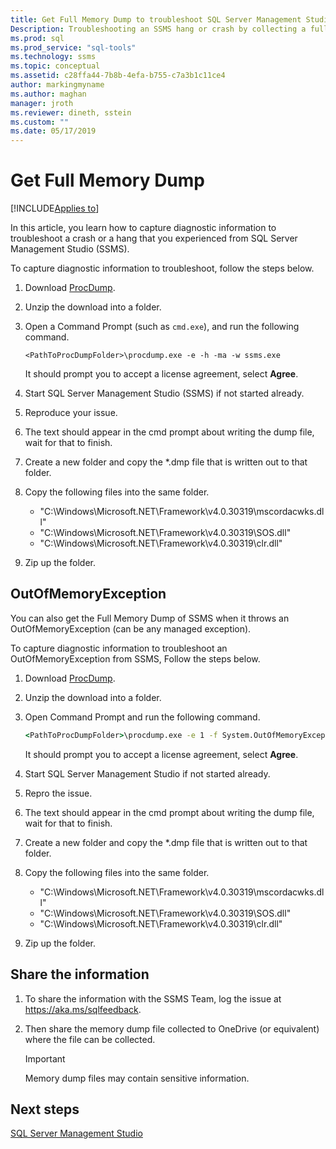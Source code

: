 ```yaml
---
title: Get Full Memory Dump to troubleshoot SQL Server Management Studio (SSMS)
Description: Troubleshooting an SSMS hang or crash by collecting a full memory dump
ms.prod: sql
ms.prod_service: "sql-tools"
ms.technology: ssms
ms.topic: conceptual
ms.assetid: c28ffa44-7b8b-4efa-b755-c7a3b1c11ce4
author: markingmyname
ms.author: maghan
manager: jroth
ms.reviewer: dineth, sstein
ms.custom: ""
ms.date: 05/17/2019
---
```

# Get Full Memory Dump

[!INCLUDE[Applies to](../../includes/appliesto-ss-asdb-asdw-xxx-md.md)]

In this article, you learn how to capture diagnostic information to troubleshoot a crash or a hang that you experienced from SQL Server Management Studio (SSMS).

To capture diagnostic information to troubleshoot, follow the steps below.

1. Download [ProcDump](https://technet.microsoft.com/sysinternals/dd996900.aspx).

2. Unzip the download into a folder.

3. Open a Command Prompt (such as `cmd.exe`), and run the following command.

    ```
    <PathToProcDumpFolder>\procdump.exe -e -h -ma -w ssms.exe
    ```

    It should prompt you to accept a license agreement, select **Agree**.

4. Start SQL Server Management Studio (SSMS) if not started already.

5. Reproduce your issue.

6. The text should appear in the cmd prompt about writing the dump file, wait for that to finish.

7. Create a new folder and copy the *.dmp file that is written out to that folder.

8. Copy the following files into the same folder.

    * "C:\Windows\Microsoft.NET\Framework\v4.0.30319\mscordacwks.dll"
    * "C:\Windows\Microsoft.NET\Framework\v4.0.30319\SOS.dll"
    * "C:\Windows\Microsoft.NET\Framework\v4.0.30319\clr.dll"

9. Zip up the folder.

## OutOfMemoryException

You can also get the Full Memory Dump of SSMS when it throws an OutOfMemoryException (can be any managed exception).

To capture diagnostic information to troubleshoot an OutOfMemoryException from SSMS, Follow the steps below.

1. Download [ProcDump](https://technet.microsoft.com/sysinternals/dd996900.aspx).

2. Unzip the download into a folder.

3. Open Command Prompt and run the following command.

    ```cmd
    <PathToProcDumpFolder>\procdump.exe -e 1 -f System.OutOfMemoryException -ma -w ssms.exe
    ```

    It should prompt you to accept a license agreement, select **Agree**.

4. Start SQL Server Management Studio if not started already.

5. Repro the issue.

6. The text should appear in the cmd prompt about writing the dump file, wait for that to finish.

7. Create a new folder and copy the *.dmp file that is written out to that folder.

8. Copy the following files into the same folder.

    * "C:\Windows\Microsoft.NET\Framework\v4.0.30319\mscordacwks.dll"
    * "C:\Windows\Microsoft.NET\Framework\v4.0.30319\SOS.dll"
    * "C:\Windows\Microsoft.NET\Framework\v4.0.30319\clr.dll"

9. Zip up the folder.

## Share the information

1. To share the information with the SSMS Team, log the issue at https://aka.ms/sqlfeedback.

2. Then share the memory dump file collected to OneDrive (or equivalent) where the file can be collected.

    > [!Important]
    > Memory dump files may contain sensitive information.

## Next steps

[SQL Server Management Studio](../sql-server-management-studio-ssms.md)